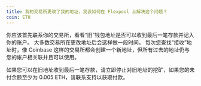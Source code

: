 ```yaml
---
title: 我的交易所更改了我的地址，我该如何在 Flexpool 上解决这个问题？
coin: ETH
---
```


你应该首先联系你的交易所，看看“旧”钱包地址是否可以收到最后一笔存款并记入你的账户。 大多数交易所在更改地址后会这样做一段时间。 每次您查找“接收”地址时，像 Coinbase 这样的交易所都会创建一个新地址，但所有过去的地址仍与您的帐户相关联并且可以使用。

如果您可以在旧地址收到最后一笔存款，请立即停止对旧地址的挖矿，如果您的未付余额至少为 0.005 ETH，请联系支持以获取付款。
